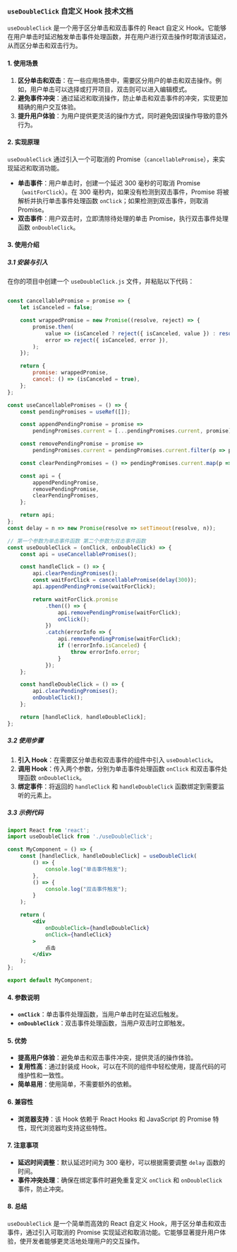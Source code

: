 ### `useDoubleClick` 自定义 Hook 技术文档

`useDoubleClick` 是一个用于区分单击和双击事件的 React 自定义 Hook。它能够在用户单击时延迟触发单击事件处理函数，并在用户进行双击操作时取消该延迟，从而区分单击和双击行为。

#### 1. 使用场景

1. **区分单击和双击**：在一些应用场景中，需要区分用户的单击和双击操作。例如，用户单击可以选择或打开项目，双击则可以进入编辑模式。
2. **避免事件冲突**：通过延迟和取消操作，防止单击和双击事件的冲突，实现更加精确的用户交互体验。
3. **提升用户体验**：为用户提供更灵活的操作方式，同时避免因误操作导致的意外行为。

#### 2. 实现原理

`useDoubleClick` 通过引入一个可取消的 Promise（`cancellablePromise`），来实现延迟和取消功能。

- **单击事件**：用户单击时，创建一个延迟 300 毫秒的可取消 Promise（`waitForClick`）。在 300 毫秒内，如果没有检测到双击事件，Promise 将被解析并执行单击事件处理函数 `onClick`；如果检测到双击事件，则取消 Promise。
- **双击事件**：用户双击时，立即清除待处理的单击 Promise，执行双击事件处理函数 `onDoubleClick`。

#### 3. 使用介绍

##### 3.1 安装与引入

在你的项目中创建一个 `useDoubleClick.js` 文件，并粘贴以下代码：

```javascript

const cancellablePromise = promise => {
    let isCanceled = false;

    const wrappedPromise = new Promise((resolve, reject) => {
        promise.then(
            value => (isCanceled ? reject({ isCanceled, value }) : resolve(value)),
            error => reject({ isCanceled, error }),
        );
    });

    return {
        promise: wrappedPromise,
        cancel: () => (isCanceled = true),
    };
};

const useCancellablePromises = () => {
    const pendingPromises = useRef([]);

    const appendPendingPromise = promise =>
        pendingPromises.current = [...pendingPromises.current, promise];

    const removePendingPromise = promise =>
        pendingPromises.current = pendingPromises.current.filter(p => p !== promise);

    const clearPendingPromises = () => pendingPromises.current.map(p => p.cancel());

    const api = {
        appendPendingPromise,
        removePendingPromise,
        clearPendingPromises,
    };

    return api;
};
const delay = n => new Promise(resolve => setTimeout(resolve, n));

// 第一个参数为单击事件函数 第二个参数为双击事件函数  
const useDoubleClick = (onClick, onDoubleClick) => {
    const api = useCancellablePromises();

    const handleClick = () => {
        api.clearPendingPromises();
        const waitForClick = cancellablePromise(delay(300));
        api.appendPendingPromise(waitForClick);

        return waitForClick.promise
            .then(() => {
                api.removePendingPromise(waitForClick);
                onClick();
            })
            .catch(errorInfo => {
                api.removePendingPromise(waitForClick);
                if (!errorInfo.isCanceled) {
                    throw errorInfo.error;
                }
            });
    };

    const handleDoubleClick = () => {
        api.clearPendingPromises();
        onDoubleClick();
    };

    return [handleClick, handleDoubleClick];
};
```

##### 3.2 使用步骤

1. **引入 Hook**：在需要区分单击和双击事件的组件中引入 `useDoubleClick`。
2. **调用 Hook**：传入两个参数，分别为单击事件处理函数 `onClick` 和双击事件处理函数 `onDoubleClick`。
3. **绑定事件**：将返回的 `handleClick` 和 `handleDoubleClick` 函数绑定到需要监听的元素上。

##### 3.3 示例代码

```jsx
import React from 'react';
import useDoubleClick from './useDoubleClick';

const MyComponent = () => {
    const [handleClick, handleDoubleClick] = useDoubleClick(
        () => {
            console.log("单击事件触发");
        },
        () => {
            console.log("双击事件触发");
        }
    );

    return (
        <div
            onDoubleClick={handleDoubleClick}
            onClick={handleClick}
        >
            点击
        </div>
    );
};

export default MyComponent;
```

#### 4. 参数说明

- **`onClick`**：单击事件处理函数，当用户单击时在延迟后触发。
- **`onDoubleClick`**：双击事件处理函数，当用户双击时立即触发。

#### 5. 优势

- **提高用户体验**：避免单击和双击事件冲突，提供灵活的操作体验。
- **复用性高**：通过封装成 Hook，可以在不同的组件中轻松使用，提高代码的可维护性和一致性。
- **简单易用**：使用简单，不需要额外的依赖。

#### 6. 兼容性

- **浏览器支持**：该 Hook 依赖于 React Hooks 和 JavaScript 的 Promise 特性，现代浏览器均支持这些特性。

#### 7. 注意事项

- **延迟时间调整**：默认延迟时间为 300 毫秒，可以根据需要调整 `delay` 函数的时间。
- **事件冲突处理**：确保在绑定事件时避免重复定义 `onClick` 和 `onDoubleClick` 事件，防止冲突。

#### 8. 总结

`useDoubleClick` 是一个简单而高效的 React 自定义 Hook，用于区分单击和双击事件，通过引入可取消的 Promise 实现延迟和取消功能。它能够显著提升用户体验，使开发者能够更灵活地处理用户的交互操作。


